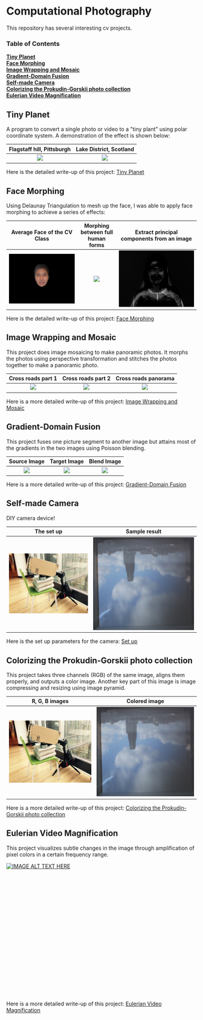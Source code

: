 # Computational Photography
This repository has several interesting cv projects. 

### Table of Contents
**[Tiny Planet](#tiny-planet)**<br>
**[Face Morphing](#face-morphing)**<br>
**[Image Wrapping and Mosaic](#image-wrapping-and-mosaic)**<br>
**[Gradient-Domain Fusion](#gradient-domain-fusion)**<br>
**[Self-made Camera](#self-made-camera)**<br>
**[Colorizing the Prokudin-Gorskii photo collection](#colorizing-the-prokudin-gorskii-photo-collection)**<br>
**[Eulerian Video Magnification](#eulerian-video-magnification)**<br>

## Tiny Planet 
A program to convert a single photo or video to a "tiny plant" using polar coordinate system. A demonstration of the effect is shown below:

Flagstaff hill, Pittsburgh           |  Lake District, Scotland
:-------------------------:|:-------------------------:
![](https://i.vimeocdn.com/video/547827502.webp?mw=600&mh=527&q=70?raw=true)  |  ![](https://cloud.githubusercontent.com/assets/11666005/11861641/3fae4f96-a450-11e5-988c-614d520c0c0f.jpg)

Here is the detailed write-up of this project:
[Tiny Planet](https://htmlpreview.github.io/?https://github.com/elizazhi/computational-photography/blob/main/Tiny%20Planet/webpage.html)

## Face Morphing
Using Delaunay Triangulation to mesh up the face, I was able to apply face morphing to achieve a series of effects:

Average Face of the CV Class      |  Morphing between full human forms |  Extract principal components from an image
:-------------------------:|:-------------------------:|:-------------------------:
![](Face%20Morphing/web/imgs/meanFace_feathered.jpg)  |   <img src="Face%20Morphing/web/imgs/lyb.gif" width=1000px>|  ![](Face%20Morphing/web/imgs/pca/pc_5.jpg)

Here is the detailed write-up of this project:
[Face Morphing](https://htmlpreview.github.io/?https://github.com/elizazhi/computational-photography/blob/main/Face%20Morphing/web/webpage_proj4.html)

## Image Wrapping and Mosaic
This project does image mosaicing to make panoramic photos. It morphs the photos using perspective transformation and stitches the photos together to make a panoramic photo.

Cross roads part 1 |  Cross roads part 2 |  Cross roads panorama
:-------------------------:|:-------------------------:|:-------------------------:
![](https://cloud.githubusercontent.com/assets/11666005/11612245/4894860e-9bc0-11e5-987a-45c781350b26.JPG)  |   ![](https://cloud.githubusercontent.com/assets/11666005/11612247/4897a8c0-9bc0-11e5-8712-858148205151.JPG)|  ![](https://cloud.githubusercontent.com/assets/11666005/11612267/0166917c-9bc1-11e5-8701-8a8f0c72e223.jpg)

Here is a more detailed write-up of this project:
[Image Wrapping and Mosaic](https://htmlpreview.github.io/?https://github.com/elizazhi/computational-photography/blob/main/Image%20wrapping%20and%20mosaic/IMAGE%20WARPING%20and%20MOSAICING.html)

## Gradient-Domain Fusion
This project fuses one picture segment to another image but attains most of the gradients in the two images using Poisson blending.

Source Image |  Target Image |  Blend Image
:-------------------------:|:-------------------------:|:-------------------------:
![](https://cloud.githubusercontent.com/assets/11666005/11612245/4894860e-9bc0-11e5-987a-45c781350b26.JPG)  |   ![](https://cloud.githubusercontent.com/assets/11666005/11612247/4897a8c0-9bc0-11e5-8712-858148205151.JPG)|  ![](https://cloud.githubusercontent.com/assets/11666005/11612267/0166917c-9bc1-11e5-8701-8a8f0c72e223.jpg)

Here is a more detailed write-up of this project:
[Gradient-Domain Fusion](https://htmlpreview.github.io/?https://github.com/elizazhi/computational-photography/blob/main/Poisson%20blend/www/webpage_proj3.html)

## Self-made Camera
DIY camera device!

The set up|  Sample result 
:-------------------------:|:-------------------------:
![](Self-made%20camera/web_img/demo-device-outter.JPG)  | ![](Self-made%20camera/web_img/scene1-small.jpg)

Here is the set up parameters for the camera:
[Set up](https://github.com/elizazhi/computational-photography/blob/main/Self-made%20camera/params.txt)


## Colorizing the Prokudin-Gorskii photo collection
This project takes three channels (RGB) of the same image, aligns them properly, and outputs a color image.
Another key part of this image is image compressing and resizing using image pyramid.

R, G, B images|  Colored image 
:-------------------------:|:-------------------------:
![](Self-made%20camera/web_img/demo-device-outter.JPG)  | ![](Self-made%20camera/web_img/scene1-small.jpg)

Here is a more detailed write-up of this project:
[Colorizing the Prokudin-Gorskii photo collection](https://htmlpreview.github.io/?https://github.com/elizazhi/computational-photography/blob/main/Image%20Pyramid/webpage/webpage_proj1.html)

## Eulerian Video Magnification
This project visualizes subtle changes in the image through amplification of pixel colors in a certain frequency range.

[![IMAGE ALT TEXT HERE](https://img.youtube.com/vi/YOUTUBE_VIDEO_ID_HERE/0.jpg)](https://youtu.be/A_DGq8ILpjo)
<iframe width="560" height="315" src="" frameborder="0" allow="accelerometer; autoplay; clipboard-write; encrypted-media; gyroscope; picture-in-picture" allowfullscreen></iframe>

Here is a more detailed write-up of this project:
[Eulerian Video Magnification](https://htmlpreview.github.io/?https://github.com/elizazhi/computational-photography/blob/main/Eulerian%20Video%20Magnification/web/webpage_proj2.html)
